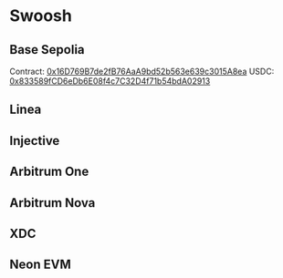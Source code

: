 # Swoosh

## Base Sepolia

Contract: [0x16D769B7de2fB76AaA9bd52b563e639c3015A8ea](https://sepolia.basescan.org/address/0x16D769B7de2fB76AaA9bd52b563e639c3015A8ea)
USDC: [0x833589fCD6eDb6E08f4c7C32D4f71b54bdA02913](https://sepolia.basescan.org/address/0x833589fCD6eDb6E08f4c7C32D4f71b54bdA02913)

## Linea

## Injective

## Arbitrum One

## Arbitrum Nova

## XDC

## Neon EVM
